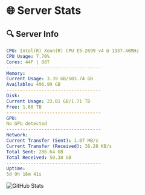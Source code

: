 # 🌐 Server Stats
## 🔍 Server Info
```yaml
CPU: Intel(R) Xeon(R) CPU E5-2699 v4 @ 1337.46MHz
CPU Usage: 7.70%
Cores: 44P | 88T
-----------------------------------
Memory:
Current Usage: 3.39 GB/503.74 GB
Available: 496.99 GB
-----------------------------------
Disk:
Current Usage: 23.01 GB/1.71 TB
Free: 1.60 TB
-----------------------------------
GPU:
No GPU detected
-----------------------------------
Network:
Current Transfer (Sent): 1.07 MB/s
Current Transfer (Received): 38.28 KB/s
Total Sent: 286.64 GB
Total Received: 50.38 GB
-----------------------------------
Uptime:
5d 9h 16m 41s
```
![GitHub Stats](https://img.shields.io/badge/Updated-2025-04-25_02:25:29-blue)